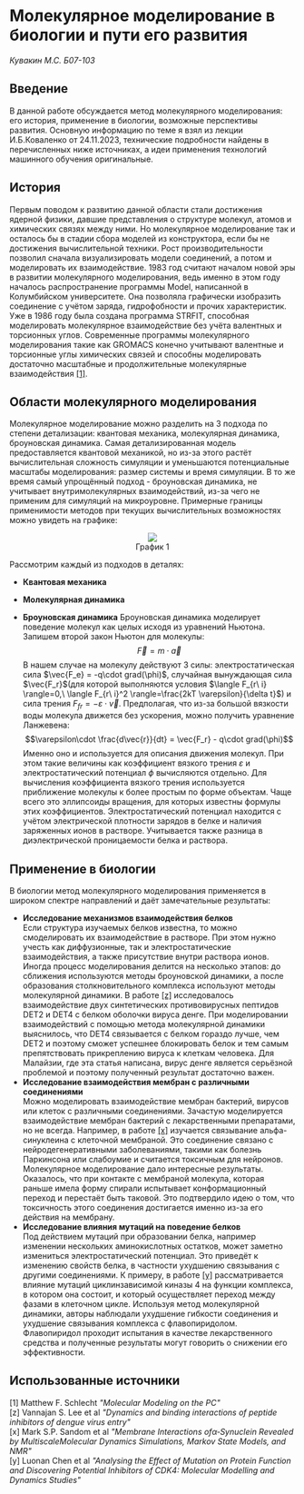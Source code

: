 # Молекулярное моделирование в биологии и пути его развития
*Кувакин М.С. Б07-103*

## Введение
В данной работе обсуждается метод молекулярного моделирования: его история, применение в биологии, возможные перспективы развития. Основную информацию по теме я взял из лекции И.Б.Коваленко от 24.11.2023, технические подробности найдены в перечисленных ниже источниках, а идеи применения технологий машинного обучения оригинальные.

## История
Первым поводом к развитию данной области стали достижения ядерной физики, давшие представления о структуре молекул, атомов и химических связях между ними. Но молекулярное моделирование так и осталось бы в стадии 
сбора моделей из конструктора, если бы не достижения вычислительной техники. Рост производительности позволил сначала визуализировать модели соединений, а потом и моделировать их взаимодействие. 1983 год считают началом 
новой эры в развитии молекулярного моделирования, ведь именно в этом году началось распространение программы Model, написанной в Колумбийском университете. Она позволяла графически изобразить соединение с учётом заряда, гидрофобности и прочих характеристик. Уже в 1986 году была создана программа STRFIT, способная моделировать молекулярное взаимодействие без учёта валентных и торсионных углов. Современные программы молекулярного моделирования такие как GROMACS конечно учитывают валентные и торсионные углы химических связей и способны  моделировать достаточно масштабные и продолжительные молекулярные взаимодействия [[1]](#Использованные-источники).  

## Области молекулярного моделирования
Молекулярное моделирование можно разделить на 3 подхода по степени детализации: квантовая механика, молекулярная динамика, броуновская динамика.
Самая детализированная модель предоставляется квантовой механикой, но из-за этого растёт вычислительная сложность симуляции и уменьшаются потенциальные масштабы моделирования: размер системы и время симуляции.
В то же время самый упрощённый подход - броуновская динамика, не учитывает внутримолекулярных взаимодействий, из-за чего не применим для симуляций на микроуровне. Примерные границы применимости методов при текущих вычислительных возможностях можно увидеть на графике:  

<p align="center"><img src="https://github.com/mikhakuv/Molecular_Modelling/blob/main/charts/chart1.png"><br><caption>График 1</caption></p>  

Рассмотрим каждый из подходов в деталях:  
* **Квантовая механика**

* **Молекулярная динамика**

* **Броуновская динамика**
Броуновская динамика моделирует поведение молекул как целых исходя из уравнений Ньютона. Запишем второй закон Ньютон для молекулы:  
$$\vec{F} = m\cdot \vec{a}$$
В нашем случае на молекулу действуют 3 силы: электростатическая сила $\vec{F_e} = -q\cdot grad(\phi)$, случайная вынуждающая сила $\vec{F_r}$(для которой выполняются условия $\langle F_{r\ i} \rangle=0,\ \langle F_{r\ i}^2 \rangle=\frac{2kT \varepsilon}{\delta t}$) и сила трения $F_{fr} = -\varepsilon\cdot \vec{v}$. Предполагая, что из-за большой вязкости воды молекула движется без ускорения, можно получить уравнение Ланжевена:
$$\varepsilon\cdot \frac{d\vec{r}}{dt} = \vec{F_r} - q\cdot grad(\phi)$$
Именно оно и используется для описания движения молекул. При этом такие величины как коэффициент вязкого трения $\varepsilon$ и электростатический потенциал $\phi$ вычисляются отдельно.
Для вычисления коэффициента вязкого трения используется приближение молекулы к более простым по форме объектам. Чаще всего это эллипсоиды вращения, для которых известны формулы этих коэффициентов.
Электростатический потенциал находится с учётом электрической плотности зарядов в белке и наличия заряженных ионов в растворе. Учитывается также разница в диэлектрической проницаемости белка и раствора.

## Применение в биологии
В биологии метод молекулярного моделирования применяется в широком спектре направлений и даёт замечательные результаты:  
* **Исследование механизмов взаимодействия белков**  
Если структура изучаемых белков известна, то можно смоделировать их взаимодействие в растворе. При этом нужно учесть как диффузионные, так и электростатические взаимодействия, а также присутствие внутри раствора ионов. Иногда процесс моделирования делится на несколько этапов: до сближения используются методы броуновской динамики, а после образования столкновительного комплекса используют методы молекулярной динамики. В работе [[z]](#Использованные-источники) исследовалось взаимодействие двух синтетических противовирусных пептидов DET2 и DET4 с белком оболочки вируса денге. При моделировании взаимодействий с помощью метода молекулярной динамики выяснилось, что DET4 связывается с белком гораздо лучше, чем DET2 и поэтому сможет успешнее блокировать белок и тем самым препятствовать прикреплению вируса к клеткам человека. Для Малайзии, где эта статья написана, вирус денге является серьёзной проблемой и поэтому полученный результат достаточно важен.  
* **Исследование взаимодействия мембран с различными соединениями**  
Можно моделировать взаимодействие мембран бактерий, вирусов или клеток с различными соединениями. Зачастую моделируется взаимодействие мембран бактерий с лекарственными препаратами, но не всегда. Например, в работе [[x]](#Использованные-источники) изучается связывание альфа-синуклеина с клеточной мембраной. Это соединение связано с нейродегенеративными заболеваниями, такими как болезнь Паркинсона или слабоумие и считается токсичным для нейронов. Молекулярное моделирование дало интересные результаты. Оказалось, что при контакте с мембраной молекула, которая раньше имела форму спирали испытывает конформационный переход и перестаёт быть таковой. Это подтвердило идею о том, что токсичность этого соединения достигается именно из-за его действия на мембрану.  
* **Исследование влияния мутаций на поведение белков**  
Под действием мутаций при образовании белка, например изменении нескольких аминокислотных остатков, может заметно измениться электростатический потенциал. Это приведёт к изменению свойств белка, в частности ухудшению связывания с другими соединениями. К примеру, в работе [[y]](#Использованные-источники) рассматривается влияние мутаций циклинзависимой киназы 4 на функции комплекса, в котором она состоит, и который осуществляет переход между фазами в клеточном цикле. Используя метод молекулярной динамики, авторы наблюдали ухудшение гибкости соединения и ухудшение связывания комплекса с флавопиридолом. Флавопиридол проходит испытания в качестве лекарственного средства и полученные результаты могут говорить о снижении его эффективности.  


## Использованные источники
[1] Matthew F. Schlecht *"Molecular Modeling on the PC"*  
[z] Vannajan S. Lee et al *"Dynamics and binding interactions of peptide inhibitors of dengue virus entry"*  
[x] Mark S.P. Sandom et al *"Membrane Interactions ofα‑Synuclein Revealed by MultiscaleMolecular Dynamics Simulations, Markov State Models, and NMR"*  
[y] Luonan Chen et al *"Analysing the Effect of Mutation on Protein Function and Discovering Potential Inhibitors of CDK4: Molecular Modelling and Dynamics Studies"*  
